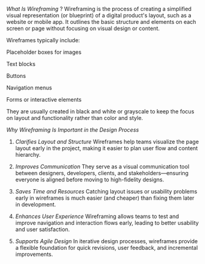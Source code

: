 *What Is Wireframing* ?
Wireframing is the process of creating a simplified visual representation (or blueprint) of a digital product's layout, such as a website or mobile app. It outlines the basic structure and elements on each screen or page without focusing on visual design or content.

Wireframes typically include:

Placeholder boxes for images

Text blocks

Buttons

Navigation menus

Forms or interactive elements

They are usually created in black and white or grayscale to keep the focus on layout and functionality rather than color and style.

*Why Wireframing Is Important in the Design Process*
1. *Clarifies Layout and Structure*
Wireframes help teams visualize the page layout early in the project, making it easier to plan user flow and content hierarchy.

2. *Improves Communication*
They serve as a visual communication tool between designers, developers, clients, and stakeholders—ensuring everyone is aligned before moving to high-fidelity designs.

3. *Saves Time and Resources*
Catching layout issues or usability problems early in wireframes is much easier (and cheaper) than fixing them later in development.

4. *Enhances User Experience*
Wireframing allows teams to test and improve navigation and interaction flows early, leading to better usability and user satisfaction.

5. *Supports Agile Design*
In iterative design processes, wireframes provide a flexible foundation for quick revisions, user feedback, and incremental improvements.
